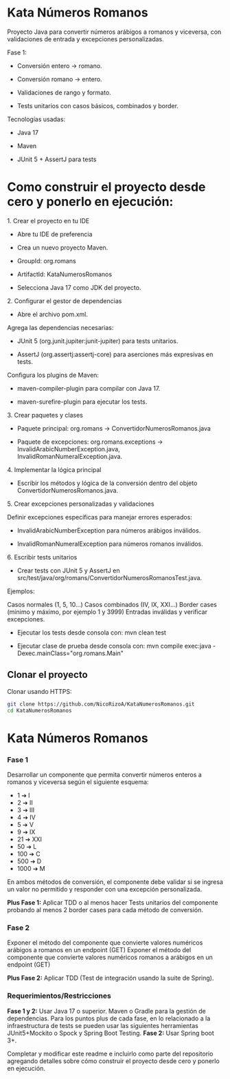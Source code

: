 # Kata Números Romanos
                              
Proyecto Java para convertir números arábigos a romanos y viceversa, con validaciones de entrada y excepciones personalizadas.

Fase 1:

* Conversión entero → romano.

* Conversión romano → entero.

* Validaciones de rango y formato.

* Tests unitarios con casos básicos, combinados y border.

Tecnologías usadas:

* Java 17

* Maven

* JUnit 5 + AssertJ para tests

# Como construir el proyecto desde cero y ponerlo en ejecución:

1\. Crear el proyecto en tu IDE

* Abre tu IDE de preferencia

* Crea un nuevo proyecto Maven.

* GroupId: org.romans

* ArtifactId: KataNumerosRomanos

* Selecciona Java 17 como JDK del proyecto.

2\. Configurar el gestor de dependencias

* Abre el archivo pom.xml.

Agrega las dependencias necesarias:

* JUnit 5 (org.junit.jupiter:junit-jupiter) para tests unitarios.

* AssertJ (org.assertj:assertj-core) para aserciones más expresivas en tests.

Configura los plugins de Maven:

* maven-compiler-plugin para compilar con Java 17.

* maven-surefire-plugin para ejecutar los tests.

3\. Crear paquetes y clases

* Paquete principal: org.romans → ConvertidorNumerosRomanos.java

* Paquete de excepciones: org.romans.exceptions → InvalidArabicNumberException.java, InvalidRomanNumeralException.java.

4\. Implementar la lógica principal

* Escribir los métodos y lógica de la conversión dentro del objeto ConvertidorNumerosRomanos.java.

5\. Crear excepciones personalizadas y validaciones

Definir excepciones específicas para manejar errores esperados:

* InvalidArabicNumberException para números arábigos inválidos.

* InvalidRomanNumeralException para números romanos inválidos.

6\. Escribir tests unitarios

* Crear tests con JUnit 5 y AssertJ en src/test/java/org/romans/ConvertidorNumerosRomanosTest.java.

Ejemplos:

Casos normales (1, 5, 10…)
Casos combinados (IV, IX, XXI…)
Border cases (mínimo y máximo, por ejemplo 1 y 3999)
Entradas inválidas y verificar excepciones.

* Ejecutar los tests desde consola con: mvn clean test

* Ejecutar clase de prueba desde consola con: mvn compile exec:java -Dexec.mainClass="org.romans.Main"

## Clonar el proyecto

Clonar usando HTTPS:

```bash
git clone https://github.com/NicoRizoA/KataNumerosRomanos.git
cd KataNumerosRomanos
```

# Kata Números Romanos

### Fase 1

Desarrollar un componente que permita convertir números enteros a romanos y viceversa según el siguiente esquema:

* 1 ➔ I
* 2 ➔ II
* 3 ➔ III
* 4 ➔ IV
* 5 ➔ V
* 9 ➔ IX
* 21 ➔ XXI
* 50 ➔ L
* 100 ➔ C
* 500 ➔ D
* 1000 ➔ M



En ambos métodos de conversión, el componente debe validar si se ingresa un valor no permitido y responder con una excepción personalizada.

**Plus Fase 1:** Aplicar TDD o al menos hacer Tests unitarios del componente probando al menos 2 border cases para cada método de conversión.



### Fase 2

Exponer el método del componente que convierte valores numéricos arábigos a romanos en un endpoint (GET)
Exponer el método del componente que convierte valores numéricos romanos a arábigos en un endpoint (GET)

**Plus Fase 2:** Aplicar TDD (Test de integración usando la suite de Spring).



### Requerimientos/Restricciones

**Fase 1 y 2:** Usar Java 17 o superior. Maven o Gradle para la gestión de dependencias.
Para los puntos plus de cada fase, en lo relacionado a la infraestructura de tests se pueden usar las siguientes herramientas JUnit5+Mockito o Spock y Spring Boot Testing.
**Fase 2:** Usar Spring boot 3+.

Completar y modificar este readme e incluirlo como parte del repositorio agregando detalles sobre cómo construir el proyecto desde cero y ponerlo en ejecución.

